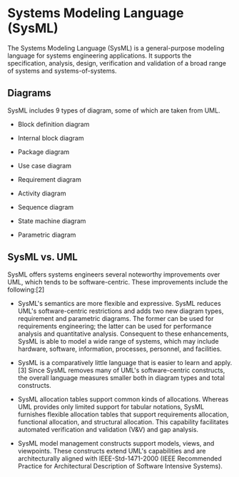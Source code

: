 # Systems Modeling Language (SysML)

The Systems Modeling Language (SysML) is a general-purpose modeling language for systems engineering applications. It supports the specification, analysis, design, verification and validation of a broad range of systems and systems-of-systems.


## Diagrams

SysML includes 9 types of diagram, some of which are taken from UML.

  * Block definition diagram

  * Internal block diagram

  * Package diagram

  * Use case diagram

  * Requirement diagram

  * Activity diagram

  * Sequence diagram

  * State machine diagram

  * Parametric diagram  


## SysML vs. UML

SysML offers systems engineers several noteworthy improvements over UML, which tends to be software-centric. These improvements include the following:[2]

  * SysML's semantics are more flexible and expressive. SysML reduces UML's software-centric restrictions and adds two new diagram types, requirement and parametric diagrams. The former can be used for requirements engineering; the latter can be used for performance analysis and quantitative analysis. Consequent to these enhancements, SysML is able to model a wide range of systems, which may include hardware, software, information, processes, personnel, and facilities.

  * SysML is a comparatively little language that is easier to learn and apply.[3] Since SysML removes many of UML's software-centric constructs, the overall language measures smaller both in diagram types and total constructs.

  * SysML allocation tables support common kinds of allocations. Whereas UML provides only limited support for tabular notations, SysML furnishes flexible allocation tables that support requirements allocation, functional allocation, and structural allocation. This capability facilitates automated verification and validation (V&V) and gap analysis.

  * SysML model management constructs support models, views, and viewpoints. These constructs extend UML's capabilities and are architecturally aligned with IEEE-Std-1471-2000 (IEEE Recommended Practice for Architectural Description of Software Intensive Systems).
